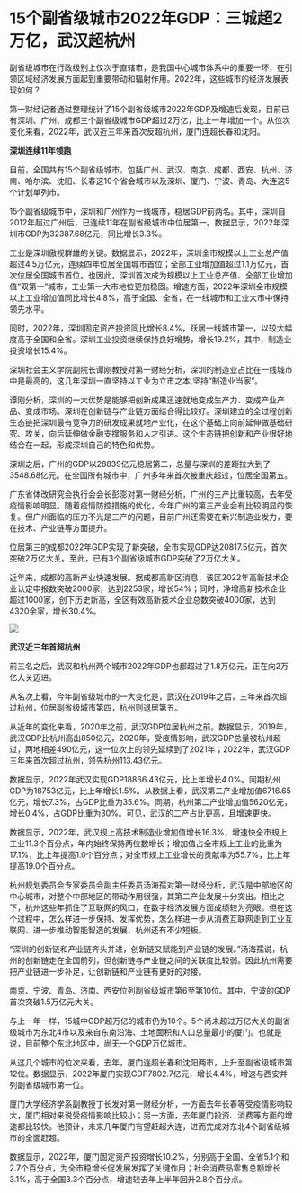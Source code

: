 # 15个副省级城市2022年GDP：三城超2万亿，武汉超杭州

副省级城市在行政级别上仅次于直辖市，是我国中心城市体系中的重要一环，在引领区域经济发展方面起到重要带动和辐射作用。2022年，这些城市的经济发展表现如何？

第一财经记者通过整理统计了15个副省级城市2022年GDP及增速后发现，目前已有深圳、广州、成都三个副省级城市GDP超过2万亿，比上一年增加一个。从位次变化来看，2022年，武汉近三年来首次反超杭州，厦门连超长春和沈阳。

**深圳连续11年领跑**

目前，全国共有15个副省级城市，包括广州、武汉、南京、成都、西安、杭州、济南、哈尔滨、沈阳、长春这10个省会城市以及深圳、厦门、宁波、青岛、大连这5个计划单列市。

15个副省级城市中，深圳和广州作为一线城市，稳居GDP前两名。其中，深圳自2012年超过广州后，已连续11年在副省级城市中位居第一。数据显示，2022年深圳市GDP为32387.68亿元，同比增长3.3%。

工业是深圳傲视群雄的关键。数据显示，2022年，深圳全市规模以上工业总产值超过4.5万亿元，连续四年位居全国城市首位；全部工业增加值超过1.1万亿元，首次位居全国城市首位。也因此，深圳首次成为规模以上工业总产值、全部工业增加值“双第一”城市，工业第一大市地位更加稳固。增速方面，2022年深圳全市规模以上工业增加值同比增长4.8%，高于全国、全省，在一线城市和工业大市中保持领先水平。

同时，2022年，深圳固定资产投资同比增长8.4%，跃居一线城市第一，以较大幅度高于全国和全省。深圳工业投资继续保持良好增势，增长19.2%，其中，制造业投资增长15.4%。

深圳社会主义学院副院长谭刚教授对第一财经分析，深圳的制造业占比在一线城市中是最高的，这几年深圳一直坚持以工业为立市之本,坚持“制造业当家”。

谭刚分析，深圳的一大优势是能够把创新成果迅速就地变成生产力、变成产业产品、变成市场。深圳在创新链与产业链方面结合得比较好。深圳建立的全过程创新生态链把深圳最有竞争力的研发成果就地产业化，在这个基础上向前延伸做基础研究、攻关，向后延伸做金融支撑服务和人才引进。这个生态链把创新和产业很好地结合在一起，形成深圳自己的特色和优势。

深圳之后，广州的GDP以28839亿元稳居第二，总量与深圳的差距拉大到了3548.68亿元。在全国所有城市中，广州多年来首次被重庆超过，位居全国第五。

广东省体改研究会执行会会长彭澎对第一财经分析，广州的三产比重较高，去年受疫情影响明显。随着疫情防控措施的优化，今年广州的第三产业会有比较明显的恢复。但广州面临的压力不光是三产的问题，目前广州还需要在新兴制造业发力，要在技术、产业链等方面提升。

位居第三的成都2022年GDP实现了新突破，全市实现GDP达20817.5亿元，首次突破2万亿大关。至此，已有3个副省级城市GDP突破了2万亿大关。

近年来，成都的高新产业快速发展。据成都高新区消息，该区2022年高新技术企业认定申报数突破2000家，达到2253家，增长54%；同时，净增高新技术企业超过1000家，创下历史新高，全区有效高新技术企业总数突破4000家，达到4320余家，增长30.4%。

![](https://inews.gtimg.com/newsapp_bt/0/15663163394/1000)

**武汉近三年首超杭州**

前三名之后，武汉和杭州两个城市2022年GDP也都超过了1.8万亿元，正在向2万亿大关迈进。

从名次上看，今年副省级城市的一大变化是，武汉在2019年之后，三年来首次超过杭州，位居副省级城市第四，杭州则退居第五。

从近年的变化来看，2020年之前，武汉GDP位居杭州之前。数据显示，2019年，武汉GDP比杭州高出850亿元，2020年，受疫情影响，武汉GDP总量被杭州超过，两地相差490亿元，这一位次上的领先延续到了2021年；2022年，武汉GDP三年来首次超过杭州，领先杭州113.43亿元。

数据显示，2022年武汉实现GDP18866.43亿元，比上年增长4.0%。同期杭州GDP为18753亿元，比上年增长1.5%。从数据上看，武汉第二产业增加值6716.65亿元，增长7.3%，占GDP比重为35.6%。同期，杭州第二产业增加值5620亿元，增长0.4%，占GDP比重为30%。可见，武汉的二产占比更高，且增速更快。

数据显示，2022年，武汉规上高技术制造业增加值增长16.3%，增速快全市规上工业11.3个百分点，年内始终保持两位数增长；增加值占全市规上工业的比重为17.1%，比上年提高1.0个百分点；对全市规上工业增长的贡献率为55.7%，比上年提高19.0个百分点。

杭州规划委员会专家委员会副主任委员汤海孺对第一财经分析，武汉是中部地区的中心城市，对整个中部地区的带动作用很强，其第二产业发展十分突出。相比之下，杭州这些年抓住了互联网的风口，在数字经济发展方面成绩较为亮眼。但在这个过程中，怎么样进一步保持、发挥优势，怎么样进一步从消费互联网走到工业互联网、进一步推动智能智造的发展，杭州还有不少短板。

“深圳的创新链和产业链齐头并进，创新链又赋能到产业链的发展。”汤海孺说，杭州的创新链走在全国前列，但创新链与产业链之间的关联度比较弱。因此杭州需要把产业链进一步补足，让创新链和产业链有更好的对接。

南京、宁波、青岛、济南、西安位列副省级城市第6至第10位。其中，宁波的GDP首次突破1.5万亿元大关。

与上一年一样，15城中GDP超万亿的城市仍为10个。5个尚未超过万亿大关的副省级城市为东北4市以及来自东南沿海、土地面积和人口总量最小的厦门。也就是说，目前整个东北地区中，尚无一个GDP万亿城市。

从这几个城市的位次来看，去年，厦门连超长春和沈阳两市，上升至副省级城市第12位。数据显示，2022年厦门实现GDP7802.7亿元，增长4.4%，增速与西安并列副省级城市第一位。

厦门大学经济学系副教授丁长发对第一财经分析，一方面去年长春等受疫情影响较大，厦门相对来说受疫情影响比较小；另一方面，去年厦门投资、消费等方面的增速都比较快。他预计，未来几年厦门有望赶超大连，进而完成对东北4个副省级城市的全面赶超。

数据显示，2022年，厦门固定资产投资增长10.2%，分别高于全国、全省5.1个和2.7个百分点，为全市稳增长促发展发挥了关键作用；社会消费品零售总额增长3.1%，高于全国3.3个百分点，增速较去年上半年回升2.8个百分点。

